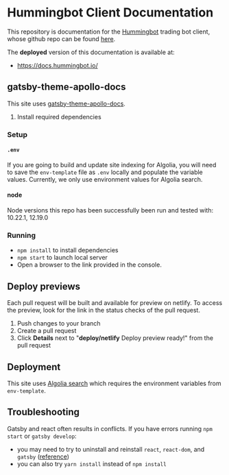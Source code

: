 # Hummingbot Client Documentation

This repository is documentation for the [Hummingbot](https://hummingbot.io) trading bot client, whose github repo can be found [here](https://github.com/coinalpha/hummingbot).

The **deployed** version of this documentation is available at:

- https://docs.hummingbot.io/

## gatsby-theme-apollo-docs

This site uses [gatsby-theme-apollo-docs](https://github.com/apollographql/gatsby-theme-apollo/tree/master/packages/gatsby-theme-apollo-docs).

1. Install required dependencies

### Setup

#### `.env`

If you are going to build and update site indexing for Algolia, you will need to save the `env-template` file as `.env` locally and populate the variable values. Currently, we only use environment values for Algolia search.

#### node

Node versions this repo has been successfully been run and tested with: 10.22.1, 12.19.0

### Running

- `npm install` to install dependencies
- `npm start` to launch local server
- Open a browser to the link provided in the console.

## Deploy previews

Each pull request will be built and available for preview on netlify. To access the preview, look for the link in the status checks of the pull request.

1. Push changes to your branch
2. Create a pull request
3. Click **Details** next to "**deploy/netlify** Deploy preview ready!" from the pull request

## Deployment

This site uses [Algolia search](https://algolia.com) which requires the environment variables from `env-template`.

## Troubleshooting

Gatsby and react often results in conflicts. If you have errors running `npm start` or `gatsby develop`:

- you may need to try to uninstall and reinstall `react`, `react-dom`, and `gatsby` ([reference](https://github.com/gatsbyjs/gatsby/issues/19827#issuecomment-573986378))
- you can also try `yarn install` instead of `npm install`
